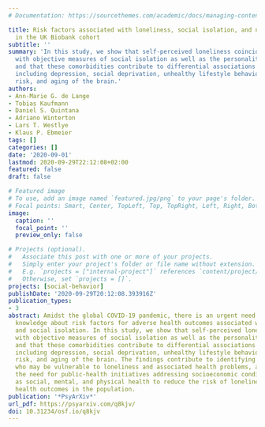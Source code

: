 ```yaml
---
# Documentation: https://sourcethemes.com/academic/docs/managing-content/

title: Risk factors associated with loneliness, social isolation, and neuroticism
  in the UK Biobank cohort
subtitle: ''
summary: 'In this study, we show that self-perceived loneliness coincides
  with objective measures of social isolation as well as the personality trait neuroticism,
  and that these comorbidities contribute to differential associations with risk factors
  including depression, social deprivation, unhealthy lifestyle behaviors, cardiovascular
  risk, and aging of the brain.'
authors:
- Ann-Marie G. de Lange
- Tobias Kaufmann
- Daniel S. Quintana
- Adriano Winterton
- Lars T. Westlye
- Klaus P. Ebmeier
tags: []
categories: []
date: '2020-09-01'
lastmod: 2020-09-29T22:12:08+02:00
featured: false
draft: false

# Featured image
# To use, add an image named `featured.jpg/png` to your page's folder.
# Focal points: Smart, Center, TopLeft, Top, TopRight, Left, Right, BottomLeft, Bottom, BottomRight.
image:
  caption: ''
  focal_point: ''
  preview_only: false

# Projects (optional).
#   Associate this post with one or more of your projects.
#   Simply enter your project's folder or file name without extension.
#   E.g. `projects = ["internal-project"]` references `content/project/deep-learning/index.md`.
#   Otherwise, set `projects = []`.
projects: [social-behavior]
publishDate: '2020-09-29T20:12:08.393916Z'
publication_types:
- 3
abstract: Amidst the global COVID-19 pandemic, there is an urgent need for establishing
  knowledge about risk factors for adverse health outcomes associated with loneliness
  and social isolation. In this study, we show that self-perceived loneliness coincides
  with objective measures of social isolation as well as the personality trait neuroticism,
  and that these comorbidities contribute to differential associations with risk factors
  including depression, social deprivation, unhealthy lifestyle behaviors, cardiovascular
  risk, and aging of the brain. The findings contribute to identifying groups of individuals
  who may be vulnerable to loneliness and associated health problems, and emphasize
  the need for public-health initiatives addressing socioeconomic conditions as well
  as social, mental, and physical health to reduce the risk of loneliness and adverse
  health outcomes in the population.
publication: '*PsyArXiv*'
url_pdf: https://psyarxiv.com/q8kjv/
doi: 10.31234/osf.io/q8kjv
---
```

